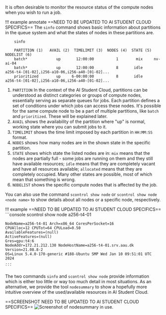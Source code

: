 It is often desirable to monitor the resource status of the compute nodes when you wish to run a job. 

!!! example annotate
    ==NEED TO BE UPDATED TO AI STUDENT CLOUD SPECIFICS==
    The `sinfo` command shows basic information about partitions in the
    queue system and what the states of nodes in these partitions are.

        sinfo
          
        PARTITION (1)   AVAIL (2)  TIMELIMIT (3)  NODES (4)  STATE (5) NODELIST (6)
        batch*             up       12:00:00          1        mix     nv-ai-04
        batch*             up       12:00:00          8       idle     a256-t4-[01-02],i256-a10-06,i256-a40-[01-02]...
        prioritized        up     6-00:00:00          8       idle     a256-t4-[01-02],i256-a10-06,i256-a40-[01-02]...

1.  `PARTITION` In the context of the AI Student Cloud, partitions can be understood as distinct categories or groups of compute nodes, essentially serving as separate queues for jobs. Each partition defines a set of conditions under which jobs can access these nodes. It's possible for the same compute node to be a part of multiple partitions, like `batch` and `prioritized`. These will be explained later.
2.  `AVAIL` shows the availability of the partition where "up" is normal, working state where you can submit jobs to it.
3.  `TIMELIMIT` shows the time limit imposed by each partition in `HH:MM:SS` format.
4.  `NODES` shows how many nodes are in the shown state in the specific partition.
5.  `STATE` shows which state the listed nodes are in: `mix` means that the nodes are partially full - some jobs are running on them and they still have available resources; `idle` means that they are completely vacant and have all resources available; `allocated` means that they are completely occupied. Many other states are possible, most of which mean that something is wrong.
6.  `NODELIST` shows the specific compute nodes that is affected by the job.


You can also use the command `scontrol show node` or `scontrol show node <node name>` to show details about all nodes or a specific node, respectively.

!!! example
    ==NEED TO BE UPDATED TO AI STUDENT CLOUD SPECIFICS==
    ```console
    scontrol show node a256-t4-01

    NodeName=a256-t4-01 Arch=x86_64 CoresPerSocket=16
    CPUAlloc=12 CPUTot=64 CPULoad=0.50
    AvailableFeatures=(null)
    ActiveFeatures=(null)
    Gres=gpu:t4:6
    NodeAddr=172.21.212.130 NodeHostName=a256-t4-01.srv.aau.dk Version=21.08.8-2
    OS=Linux 5.4.0-170-generic #188-Ubuntu SMP Wed Jan 10 09:51:01 UTC 2024
    ...
    ```
The two commands `sinfo` and `scontrol show node` provide information
which is either too little or way too much detail in most
situations. As an alternative, we provide the tool `nodesummary` to
show a hopefully more intuitive overview of the used/available
resources in AI Student Cloud.

==SCREENSHOT NEED TO BE UPDATED TO AI STUDENT CLOUD SPECIFICS==
![Screenshot of `nodesummary` in use.](/assets/img/nodesummary.png)